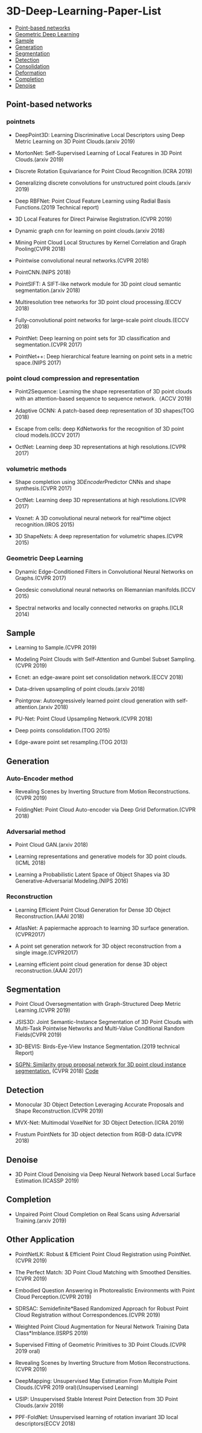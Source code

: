 # 3D-Deep-Learning-Paper-List

* [Point-based networks](#Point-based-networks)
* [Geometric Deep Learning](##Geometric-Deep-Learning)
* [Sample](#Sample)
* [Generation](#Generation)
* [Segmentation](#Segmentation)
* [Detection](#Detection)
* [Consolidation](#Consolidation)
* [Deformation](#Deformation)
* [Completion](#Completion)
* [Denoise](#Denoise)


## Point-based networks

### pointnets

* DeepPoint3D: Learning Discriminative Local Descriptors using Deep Metric Learning on 3D Point Clouds.(arxiv 2019)

* MortonNet: Self-Supervised Learning of Local Features in 3D Point Clouds.(arxiv 2019)

* Discrete Rotation Equivariance for Point Cloud Recognition.(ICRA 2019)

* Generalizing discrete convolutions for unstructured point clouds.(arxiv 2019)

* Deep RBFNet: Point Cloud Feature Learning using Radial Basis Functions.(2019 Technical report)

* 3D Local Features for Direct Pairwise Registration.(CVPR 2019)

* Dynamic graph cnn for learning on point clouds.(arxiv 2018)

* Mining Point Cloud Local Structures by Kernel Correlation and Graph Pooling(CVPR 2018)

* Pointwise convolutional neural networks.(CVPR 2018)

* PointCNN.(NIPS 2018)

* PointSIFT: A SIFT-like network module for 3D point cloud semantic segmentation.(arxiv 2018)

* Multiresolution tree networks for 3D point cloud processing.(ECCV 2018)

* Fully-convolutional point networks for large-scale point clouds.(ECCV 2018)

* PointNet: Deep learning on point sets for 3D classification and segmentation.(CVPR 2017)

* PointNet++: Deep hierarchical feature learning on point sets in a metric space.(NIPS 2017)

### point cloud compression and representation

* Point2Sequence: Learning the shape representation of 3D point clouds with an attention-based sequence to sequence network.（ACCV 2019)

* Adaptive OCNN: A patch-based deep representation of 3D shapes(TOG 2018)

* Escape from cells: deep KdNetworks for the recognition of 3D point cloud models.(ICCV 2017)

* OctNet: Learning deep 3D representations at high resolutions.(CVPR 2017)

### volumetric methods

* Shape completion using 3D*Encoder*Predictor CNNs and shape synthesis.(CVPR 2017)

* OctNet: Learning deep 3D representations at high resolutions.(CVPR 2017)

* Voxnet: A 3D convolutional neural network for real*time object recognition.(IROS 2015)

* 3D ShapeNets: A deep representation for volumetric shapes.(CVPR 2015)

### Geometric Deep Learning

* Dynamic Edge-Conditioned Filters in Convolutional Neural Networks on Graphs.(CVPR 2017)

* Geodesic convolutional neural networks on Riemannian manifolds.(ICCV 2015)

* Spectral networks and locally connected networks on graphs.(ICLR 2014)

## Sample

* Learning to Sample.(CVPR 2019)

* Modeling Point Clouds with Self-Attention and Gumbel Subset Sampling.(CVPR 2019)

* Ecnet: an edge-aware point set consolidation network.(ECCV 2018)

* Data-driven upsampling of point clouds.(arxiv 2018)

* Pointgrow: Autoregressively learned point cloud generation with self-attention.(arxiv 2018)

* PU-Net: Point Cloud Upsampling Network.(CVPR 2018)

* Deep points consolidation.(TOG 2015)

* Edge-aware point set resampling.(TOG 2013)

## Generation

### Auto-Encoder method

* Revealing Scenes by Inverting Structure from Motion Reconstructions.(CVPR 2019)

* FoldingNet: Point Cloud Auto-encoder via Deep Grid Deformation.(CVPR 2018)

### Adversarial method 

* Point Cloud GAN.(arxiv 2018)

* Learning representations and generative models for 3D point clouds.(ICML 2018)

* Learning a Probabilistic Latent Space of Object Shapes via 3D Generative-Adversarial Modeling.(NIPS 2016)

### Reconstruction

* Learning Efficient Point Cloud Generation for Dense 3D Object Reconstruction.(AAAI 2018)

* AtlasNet: A papiermache approach to learning 3D surface generation. (CVPR2017)

* A point set generation network for 3D object reconstruction from a single image.(CVPR2017)

* Learning efficient point cloud generation for dense 3D object reconstruction.(AAAI 2017)

## Segmentation

* Point Cloud Oversegmentation with Graph-Structured Deep Metric Learning.(CVPR 2019)

* JSIS3D: Joint Semantic-Instance Segmentation of 3D Point Clouds with
  Multi-Task Pointwise Networks and Multi-Value Conditional Random Fields(CVPR 2019)

* 3D-BEVIS: Birds-Eye-View Instance Segmentation.(2019 technical Report)

* [SGPN: Similarity group proposal network for 3D point cloud instance segmentation.](http://openaccess.thecvf.com/content_cvpr_2018/papers/Wang_SGPN_Similarity_Group_CVPR_2018_paper.pdf)  (CVPR 2018) [Code](https://github.com/laughtervv/SGPN)

## Detection

* Monocular 3D Object Detection Leveraging Accurate Proposals and Shape Reconstruction.(CVPR 2019)

* MVX-Net: Multimodal VoxelNet for 3D Object Detection.(ICRA 2019)

* Frustum PointNets for 3D object detection from RGB-D data.(CVPR 2018)

## Denoise

* 3D Point Cloud Denoising via Deep Neural Network based Local Surface Estimation.(ICASSP 2019)

## Completion

* Unpaired Point Cloud Completion on Real Scans using Adversarial Training.(arxiv 2019)

## Other Application

* PointNetLK: Robust & Efficient Point Cloud Registration using PointNet.(CVPR 2019)

* The Perfect Match: 3D Point Cloud Matching with Smoothed Densities.(CVPR 2019)

* Embodied Question Answering in Photorealistic Environments with Point Cloud Perception.(CVPR 2019)

* SDRSAC: Semidefinite*Based Randomized Approach for Robust Point Cloud Registration without Correspondences.(CVPR 2019)

* Weighted Point Cloud Augmentation for Neural Network Training Data Class*Imblance.(ISRPS 2019)

* Supervised Fitting of Geometric Primitives to 3D Point Clouds.(CVPR 2019 oral)

* Revealing Scenes by Inverting Structure from Motion Reconstructions.(CVPR 2019)

* DeepMapping: Unsupervised Map Estimation From Multiple Point Clouds.(CVPR 2019 oral)(Unsupervised Learning)

* USIP: Unsupervised Stable Interest Point Detection from 3D Point Clouds.(arxiv 2019)

* PPF-FoldNet: Unsupervised learning of rotation invariant 3D local descriptors(ECCV 2018)
